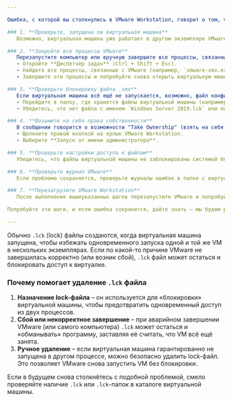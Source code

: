 ```yaml
---

Ошибка, с которой вы столкнулись в VMware Workstation, говорит о том, что виртуальная машина уже используется каким-то приложением на вашем хост-компьютере. Это может быть связано с несколькими причинами. Вот шаги для устранения этой ошибки:

### 1. **Проверьте, запущена ли виртуальная машина**
   Возможно, виртуальная машина уже работает в другом экземпляре VMware или через другую программу. Проверьте в панели задач или в диспетчере задач, если VMware или другая программа использует эту виртуальную машину.

### 2. **Закройте все процессы VMware**
   Перезапустите компьютер или вручную завершите все процессы, связанные с VMware, через диспетчер задач:
   - Откройте **Диспетчер задач** (Ctrl + Shift + Esc).
   - Найдите все процессы, связанные с VMware (например, `vmware-vmx.exe`).
   - Завершите эти процессы и попробуйте снова открыть виртуальную машину.

### 3. **Проверьте блокировку файла .vmx**
   Если виртуальная машина всё ещё не запускается, возможно, файл конфигурации `.vmx` заблокирован. Попробуйте следующие шаги:
   - Перейдите в папку, где хранятся файлы виртуальной машины (например, `C:\Users\Ваш_Пользователь\Documents\Virtual Machines\Windows Server 2019`).
   - Убедитесь, что нет файла с именем `Windows Server 2019.lck` или подобного (файл блокировки). Если он есть, попробуйте его удалить или переименовать.

### 4. **Возьмите на себя права собственности**
   В сообщении говорится о возможности "Take Ownership" (взять на себя права собственности). Если вам не удается этого сделать, убедитесь, что у вас есть права администратора на хост-системе. Попробуйте выполнить VMware от имени администратора:
   - Щелкните правой кнопкой на ярлык VMware Workstation.
   - Выберите **Запуск от имени администратора**.

### 5. **Проверьте настройки доступа к файлам**
   Убедитесь, что файлы виртуальной машины не заблокированы системой безопасности или антивирусом. Иногда антивирус может блокировать доступ к файлам виртуальной машины.

### 6. **Проверьте журнал VMware**
   Если проблема сохраняется, проверьте журналы ошибок в папке с виртуальной машиной. В файле `vmware.log` может быть больше информации о том, что именно вызывает проблему.

### 7. **Перезагрузите VMware Workstation**
   После выполнения вышеуказанных шагов перезапустите VMware и попробуйте снова открыть виртуальную машину.

Попробуйте эти шаги, и если ошибка сохранится, дайте знать — мы будем разбираться дальше.

---
```


Обычно `.lck` (lock) файлы создаются, когда виртуальная машина запущена, чтобы избежать одновременного запуска одной и той же VM в нескольких экземплярах. Если по какой-то причине VMware не завершилась корректно (или возник сбой), `.lck` файл может остаться и блокировать доступ к виртуалке.

### Почему помогает удаление `.lck` файла
1. **Назначение lock-файла** – он используется для «блокировки» виртуальной машины, чтобы предотвратить одновременный доступ из двух процессов.  
2. **Сбой или некорректное завершение** – при аварийном завершении VMware (или самого компьютера) `.lck` может остаться и «обманывать» программу, заставляя её считать, что VM всё ещё занята.  
3. **Ручное удаление** – если виртуальная машина гарантированно не запущена в другом процессе, можно безопасно удалить lock-файл. Это позволяет VMware снова запустить VM без блокировки.

Если в будущем снова столкнётесь с подобной проблемой, смело проверяйте наличие `.lck` или `.lck`-папок в каталоге виртуальной машины.
